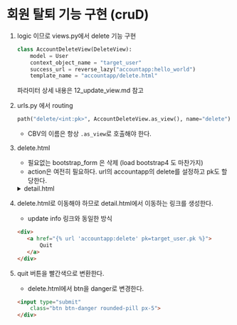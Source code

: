 # 회원 탈퇴 기능 구현 (cruD)
1. logic 이므로 views.py에서 delete 기능 구현
    ```py
    class AccountDeleteView(DeleteView):
        model = User
        context_object_name = "target_user"
        success_url = reverse_lazy("accountapp:hello_world")
        template_name = "accountapp/delete.html"
    ```
    파라미터 상세 내용은 12_update_view.md 참고
2. urls.py 에서 routing
    ```py
    path("delete/<int:pk>", AccountDeleteView.as_view(), name="delete"),
    ```
    - CBV의 이름은 항상 `.as_view`로 호출해야 한다.
3. delete.html 
    - 필요없는 bootstrap_form 은 삭제 (load bootstrap4 도 마찬가지)
    - action은 여전히 필요하다. url의 accountapp의 delete를 설정하고 pk도 할당한다.
    <details>
    <summary>detail.html</summary>

    ```html

    {% extends 'base.html' %}

    {% block contents %}    <!-- base.html에서 content가 아닌 contents로 변수명을 지정했기 때문에 contents로 써야 함. -->

    <div class="text-center mw-500 m-auto">
        <div class="m-5">
            <h4>
                Quit
            </h4>
        </div>
        <div>
            <form action="{% url 'accountapp:delete' pk=target_user.pk%}" method="post">
                {% csrf_token %}
                <div class="m-5">
                <input type="submit"
                    class="btn btn-dark rounded-pill px-5">
                </div>
            </form>
        </div>
    </div>


    {% endblock %}
    ```
    </details>
4. delete.html로 이동해야 하므로 detail.html에서 이동하는 링크를 생성한다.
    - update info 링크와 동일한 방식
     ```html
    <div>
        <a href="{% url 'accountapp:delete' pk=target_user.pk %}">
            Quit
        </a>
    </div>    
    ```
5. quit 버튼을 빨간색으로 변환한다.
    - delete.html에서 btn을 danger로 변경한다.
    ```html
    <input type="submit"
        class="btn btn-danger rounded-pill px-5">
    </div>
    ```